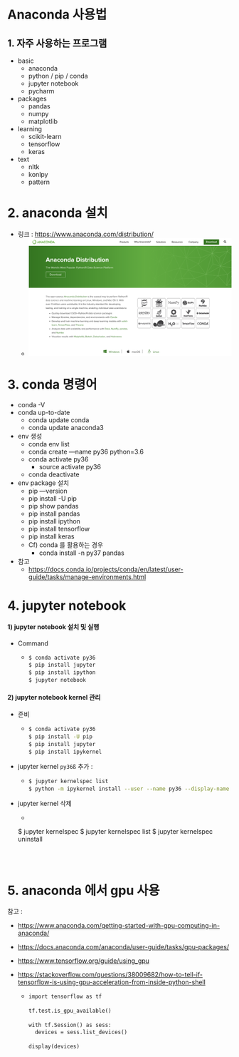 

# Anaconda 사용법



## 1. 자주 사용하는 프로그램

- basic
  - anaconda
  - python / pip / conda
  - jupyter notebook
  - pycharm
- packages
  - pandas
  - numpy
  - matplotlib
- learning
  - scikit-learn
  - tensorflow
  - keras
- text
  - nltk
  - konlpy
  - pattern



# 2. anaconda 설치



- 링크 : https://www.anaconda.com/distribution/
  - ![image](anaconda1.png)



# 3. conda 명령어

- conda -V
- conda up-to-date
  - conda update conda
  - conda update anaconda3
- env  생성
  - conda env list
  - conda create —name py36 python=3.6
  - conda activate py36
    - source activate py36
  - conda deactivate
- env package 설치
  - pip —version
  - pip install -U pip
  - pip show pandas
  - pip install pandas
  - pip install ipython
  - pip install tensorflow
  - pip install keras
  - Cf) conda 를 활용하는 경우
    - conda install -n py37 pandas
- 참고
  - https://docs.conda.io/projects/conda/en/latest/user-guide/tasks/manage-environments.html



# 4. jupyter notebook



####  1) jupyter notebook 설치 및 실행

- Command

  - ```bash
    $ conda activate py36
    $ pip install jupyter
    $ pip install ipython
    $ jupyter notebook
    ```



#### 2) jupyter notebook kernel 관리

- 준비

  - ```bash
    $ conda activate py36
    $ pip install -U pip
    $ pip install jupyter
    $ pip install ipykernel
    ```

- jupyter kernel `py36ß` 추가  : 

  - ```bash
    $ jupyter kernelspec list
    $ python -m ipykernel install --user --name py36 --display-name "Python (py37)"
    ```

- jupyter kernel 삭제

  - ```bash
  $ jupyter kernelspec
    $ jupyter kernelspec list
    $ jupyter kernelspec uninstall <NAME>
    ```



# 5. anaconda 에서 gpu 사용

참고 : 

- https://www.anaconda.com/getting-started-with-gpu-computing-in-anaconda/

- https://docs.anaconda.com/anaconda/user-guide/tasks/gpu-packages/

- https://www.tensorflow.org/guide/using_gpu

- https://stackoverflow.com/questions/38009682/how-to-tell-if-tensorflow-is-using-gpu-acceleration-from-inside-python-shell

  - ```
    import tensorflow as tf
    
    tf.test.is_gpu_available()  
    
    with tf.Session() as sess:
      devices = sess.list_devices()
    
    display(devices)
    ```

    


